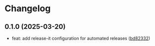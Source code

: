 # Changelog

## 0.1.0 (2025-03-20)

* feat: add release-it configuration for automated releases ([bd82332](https://github.com/NecimDurmaz/github-tag-action-example/commit/bd82332))
